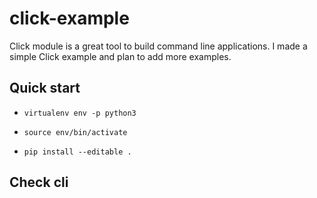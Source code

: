 # click-example
Click module is a great tool to build command line applications. I made a simple Click example and plan to add more examples.

## Quick start

- ```virtualenv env -p python3```

- ```source env/bin/activate```

- ```pip install --editable .```

## Check cli

